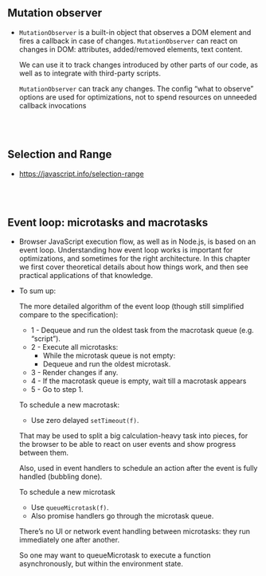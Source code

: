## Mutation observer

- `MutationObserver` is a built-in object that observes a DOM element and fires a callback in case of changes. `MutationObserver` can react on changes in DOM: attributes, added/removed elements, text content.

  We can use it to track changes introduced by other parts of our code, as well as to integrate with third-party scripts.
  
  `MutationObserver` can track any changes. The config “what to observe” options are used for optimizations, not to spend resources on unneeded callback invocations

<br>
<br>

## Selection and Range

- https://javascript.info/selection-range

<br>
<br>

## Event loop: microtasks and macrotasks

- Browser JavaScript execution flow, as well as in Node.js, is based on an event loop. Understanding how event loop works is important for optimizations, and sometimes for the right architecture. In this chapter we first cover theoretical details about how things work, and then see practical applications of that knowledge.

- To sum up:
  
  The more detailed algorithm of the event loop (though still simplified compare to the specification):
  - 1 - Dequeue and run the oldest task from the macrotask queue (e.g. “script”).
  - 2 - Execute all microtasks:
    - While the microtask queue is not empty:
    - Dequeue and run the oldest microtask.
  - 3 - Render changes if any.
  - 4 - If the macrotask queue is empty, wait till a macrotask appears
  - 5 - Go to step 1.
  
  To schedule a new macrotask:
  - Use zero delayed `setTimeout(f)`.
  
  That may be used to split a big calculation-heavy task into pieces, for the browser to be able to react on user events and show progress between them.
  
  Also, used in event handlers to schedule an action after the event is fully handled (bubbling done).
  
  To schedule a new microtask
  - Use `queueMicrotask(f)`.
  - Also promise handlers go through the microtask queue.
  
  There’s no UI or network event handling between microtasks: they run immediately one after another.
  
  So one may want to queueMicrotask to execute a function asynchronously, but within the environment state.


  
